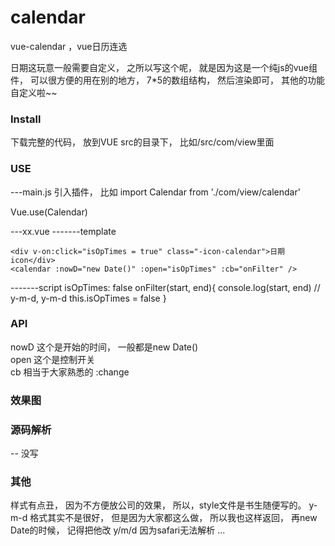 # calendar
vue-calendar ，vue日历连选

日期这玩意一般需要自定义， 之所以写这个呢， 就是因为这是一个纯js的vue组件， 可以很方便的用在别的地方， 7*5的数组结构， 然后渲染即可， 其他的功能自定义啦~~

### Install
下载完整的代码， 放到VUE src的目录下， 比如/src/com/view里面

### USE
---main.js
引入插件， 比如
import Calendar from './com/view/calendar'

Vue.use(Calendar)

---xx.vue
-------template
```
<div v-on:click="isOpTimes = true" class="-icon-calendar">日期icon</div>
<calendar :nowD="new Date()" :open="isOpTimes" :cb="onFilter" />
```
-------script
isOpTimes: false
onFilter(start, end){
  console.log(start, end) // y-m-d, y-m-d
  this.isOpTimes = false
}

### API
nowD  这个是开始的时间， 一般都是new Date() <br />
open  这个是控制开关<br />
cb    相当于大家熟悉的 :change<br />

### 效果图

<!-- ![](https://upload-images.jianshu.io/upload_images/6759456-0384632a4193ba0e.PNG?imageMogr2/auto-orient/strip%7CimageView2/2/w/1240)
![](https://upload-images.jianshu.io/upload_images/6759456-381b9773db0b4daa.png?imageMogr2/auto-orient/strip%7CimageView2/2/w/1240)
 -->

### 源码解析
-- 没写
### 其他
样式有点丑， 因为不方便放公司的效果， 所以，style文件是书生随便写的。
y-m-d 格式其实不是很好， 但是因为大家都这么做， 所以我也这样返回， 再new Date的时候， 记得把他改 y/m/d  因为safari无法解析
...
